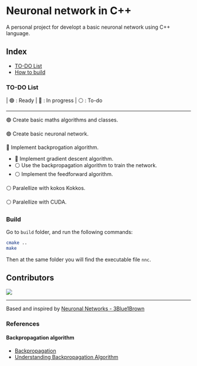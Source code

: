
# Neuronal network in C++

A personal project for developt a basic neuronal network using C++ language.

## Index

- [TO-DO List](#to-do-list)
- [How to build](#build)

### TO-DO List

| 🟢 : Ready | 🔵 : In progress | ⚪️ : To-do

---

🟢  Create basic maths algorithms and classes.

🟢 Create basic neuronal network.

🔵 Implement backprogation algorithm.

- 🔵 Implement gradient descent algorithm.
- ⚪️ Use the backpropagation algorithm to train the network.
- ⚪️ Implement the feedforward algorithm.

⚪️ Paralellize with kokos Kokkos.

⚪️ Paralellize with CUDA.

### Build

Go to `build` folder, and run the following commands:

```bash
cmake ..
make
```

Then at the same folder you will find the executable file `nnc`.

## Contributors
<a href="https://github.com/uwo-o/Neuronal-Network-C/graphs/contributors">
<img src="https://contrib.rocks/image?repo=uwo-o/Neuronal-Network-C" />
</a>

---
Based and inspired by [Neuronal Networks - 3Blue1Brown](https://www.youtube.com/watch?v=aircAruvnKk&list=PLZHQObOWTQDNU6R1_67000Dx_ZCJB-3pi&ab_channel=3Blue1Brown)

### References
#### Backpropagation algorithm
- [Backpropagation](https://en.wikipedia.org/wiki/Backpropagation)
- [Understanding Backpropagation Algorithm](https://towardsdatascience.com/understanding-backpropagation-algorithm-7bb3aa2f95fd)